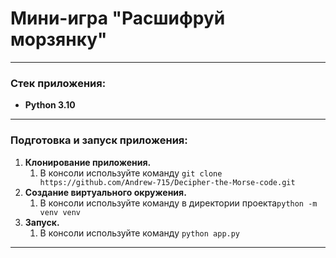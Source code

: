 # Мини-игра "Расшифруй морзянку"
____
### Cтек приложения:
- **Python 3.10**
____
### Подготовка и запуск приложения:
1. **Клонирование приложения.**
   1. В консоли иcпользуйте команду `git clone https://github.com/Andrew-715/Decipher-the-Morse-code.git`
2. **Создание виртуального окружения.**
   1. В консоли используйте команду в директории проекта`python -m venv venv`
3. **Запуск.**
   1. В консоли используйте команду `python app.py`
____

